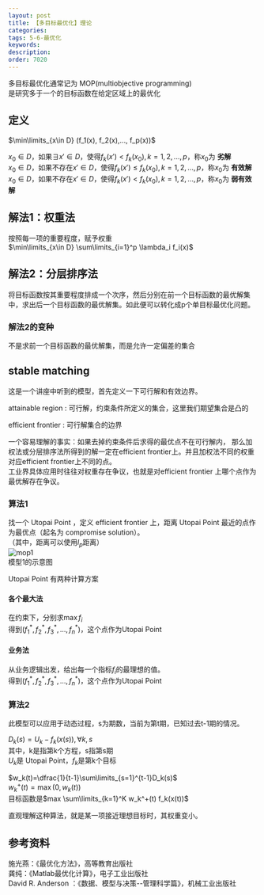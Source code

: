 ```yaml
---
layout: post
title: 【多目标最优化】理论
categories:
tags: 5-6-最优化
keywords:
description:
order: 7020
---
```

多目标最优化通常记为 MOP(multiobjective programming)  
是研究多于一个的目标函数在给定区域上的最优化  


## 定义
$\min\limits_{x\in D} (f_1(x), f_2(x),..., f_p(x))$  


$x_0\in D$，如果$\exists x' \in D$，使得$f_k(x')<f_k(x_0), k=1,2,...,p$，称$x_0$为 **劣解**  
$x_0\in D$，如果不存在$x' \in D$，使得$f_k(x') \leq f_k(x_0), k=1,2,...,p$，称$x_0$为 **有效解**  
$x_0\in D$，如果不存在$x' \in D$，使得$f_k(x') < f_k(x_0), k=1,2,...,p$，称$x_0$为 **弱有效解**  


## 解法1：权重法
按照每一项的重要程度，赋予权重  
$\min\limits_{x\in D} \sum\limits_{i=1}^p \lambda_i f_i(x)$  


## 解法2：分层排序法
将目标函数按其重要程度排成一个次序，然后分别在前一个目标函数的最优解集中，求出后一个目标函数的最优解集。如此便可以转化成p个单目标最优化问题。  
### 解法2的变种
不是求前一个目标函数的最优解集，而是允许一定偏差的集合

## stable matching
这是一个讲座中听到的模型，首先定义一下可行解和有效边界。  

attainable region
:    可行解，约束条件所定义的集合，这里我们期望集合是凸的

efficient frontier
:    可行解集合的边界


一个容易理解的事实：如果去掉约束条件后求得的最优点不在可行解内，
那么加权法或分层排序法所得到的解一定在efficient frontier上。并且加权法不同的权重对应efficient frontier上不同的点。  
工业界具体应用时往往对权重存在争议，也就是对efficient frontier 上哪个点作为最优解存在争议。  

### 算法1
找一个 Utopai Point ，定义 efficient frontier 上，距离 Utopai Point 最近的点作为最优点（起名为 compromise solution）。  
（其中，距离可以使用$l_p$距离）  
![mop1](https://www.guofei.site/pictures_for_blog/mop1.jpg?raw=true)  
模型1的示意图  


Utopai Point 有两种计算方案
#### 各个最大法
在约束下，分别求$\max f_i$  
得到$(f_1^* , f_2^* ,f_3^* ,..., f_n^* )$，这个点作为Utopai Point  
#### 业务法
从业务逻辑出发，给出每一个指标$f_i$的最理想的值。  
得到$(f_1^* , f_2^* ,f_3^* ,..., f_n^* )$，这个点作为Utopai Point  

### 算法2
此模型可以应用于动态过程，s为期数，当前为第t期，已知过去t-1期的情况。  


$D_k(s)=U_k-f_k(x(s)), \forall k,s$  
其中，k是指第k个方程，s指第s期  
$U_k$是 Utopai Point，$f_k$是第k个目标  


$w_k(t)=\dfrac{1}{t-1}\sum\limits_{s=1}^{t-1}D_k(s)$  
$w_k^+(t)=\max(0,w_k(t))$  
目标函数是$max \sum\limits_{k=1}^K w_k^+(t) f_k(x(t))$  


直观理解这种算法，就是某一项接近理想目标时，其权重变小。  


## 参考资料
施光燕：《最优化方法》，高等教育出版社  
龚纯：《Matlab最优化计算》，电子工业出版社  
David R. Anderson ：《数据、模型与决策--管理科学篇》，机械工业出版社  
